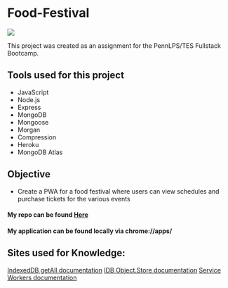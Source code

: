 # Food-Festival

<img src= "Budget-Tracker Screen shot.jpg">

This project was created as an assignment for the PennLPS/TES Fullstack Bootcamp.


## Tools used for this project
- JavaScript
- Node.js
- Express
- MongoDB
- Mongoose  
- Morgan
- Compression
- Heroku
- MongoDB Atlas


## Objective
- Create a PWA for a food festival where users can view schedules and purchase tickets for the various events



#### My repo can be found [Here](https://github.com/bmralph87/food-festival)
#### My application can be found locally via chrome://apps/


## Sites used for Knowledge:

[IndexedDB getAll documentation](https://googlechrome.github.io/samples/idb-getall/)
[IDB Object.Store documentation](https://developer.mozilla.org/en-US/docs/Web/API/IDBObjectStore/getAll)
[Service Workers documentation](https://developers.google.com/web/fundamentals/primers/service-workers)





